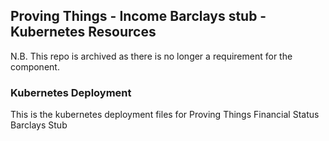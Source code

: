 ## Proving Things - Income Barclays stub -  Kubernetes Resources

N.B. This repo is archived as there is no longer a requirement for the component.

### Kubernetes Deployment

This is the kubernetes deployment files for Proving Things Financial Status Barclays Stub

